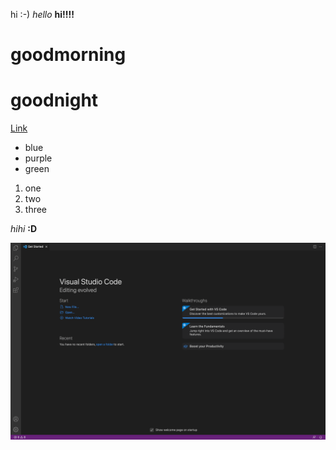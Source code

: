 hi :-)
*hello*
**hi!!!!**
# goodmorning
# goodnight
[Link](https://www.akpsiucsd.com/about)
* blue
* purple
* green
1. one
2. two
3. three

*hihi*
**:D**

![Image](image.png)
